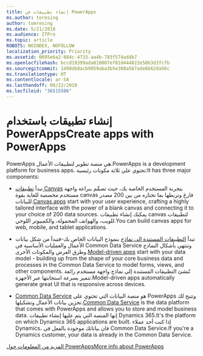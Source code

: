 ```yaml
---
title: إنشاء تطبيقات في PowerApps
ms.author: toresing
author: tomresing
ms.date: 5/21/2018
ms.audience: ITPro
ms.topic: article
ROBOTS: NOINDEX, NOFOLLOW
localization_priority: Priority
ms.assetid: 0095e6a2-884c-4733-aa4b-783f574ad4b7
ms.openlocfilehash: bccd19399ada810007ef810444822e58b3d3fcfb
ms.sourcegitcommit: 1d98db8acb9959aba3b5e308a567ade6b62da56c
ms.translationtype: HT
ms.contentlocale: ar-SA
ms.lasthandoff: 08/22/2019
ms.locfileid: "36515506"
---
```

# <a name="create-apps-with-powerapps"></a><span data-ttu-id="c5914-102">إنشاء تطبيقات باستخدام PowerApps</span><span class="sxs-lookup"><span data-stu-id="c5914-102">Create apps with PowerApps</span></span>

<span data-ttu-id="c5914-103">PowerApps هي منصة تطوير لتطبيقات الأعمال.</span><span class="sxs-lookup"><span data-stu-id="c5914-103">PowerApps is a development platform for business apps.</span></span> <span data-ttu-id="c5914-104">تحتوي علي ثلاثة مكونات رئيسية:</span><span class="sxs-lookup"><span data-stu-id="c5914-104">It has three major components:</span></span> 
  
- <span data-ttu-id="c5914-105">تبدأ [تطبيقات Canvas](https://go.microsoft.com/fwlink/?linkid=874495) بتجربة المستخدم الخاصة بك، حيث تصمِّم ببراعة واجهة مستخدم مخصصة للغاية بقوة canvas فارغ وتربطها بما تختاره من بين 200 مصدر للبيانات.</span><span class="sxs-lookup"><span data-stu-id="c5914-105">[Canvas apps](https://go.microsoft.com/fwlink/?linkid=874495) start with your user experience, crafting a highly tailored interface with the power of a blank canvas and connecting it to your choice of 200 data sources.</span></span> <span data-ttu-id="c5914-106">يمكنك إنشاء تطبيقات canvas لتطبيقات للويب، والهواتف المحمولة، والكمبيوتر اللوحي.</span><span class="sxs-lookup"><span data-stu-id="c5914-106">You can build canvas apps for web, mobile, and tablet applications.</span></span> 
    
- <span data-ttu-id="c5914-107">تبدأ [التطبيقات المستندة إلى نماذج](https://go.microsoft.com/fwlink/?linkid=874496) بنموذج البيانات الخاص بك-فتبدأ من شكل بيانات الأعمال والعمليات الأساسية في Common Data Service وتنتهي بأشكال النماذج وطرق العرض والمكونات الأخرى.</span><span class="sxs-lookup"><span data-stu-id="c5914-107">[Model-driven apps](https://go.microsoft.com/fwlink/?linkid=874496) start with your data model - building up from the shape of your core business data and processes in the Common Data Service to model forms, views, and other components.</span></span> <span data-ttu-id="c5914-108">تُنشئ التطبيقات المستندة إلى نماذج واجهة مستخدم رائعة تتميز بسرعة استجابتها عبر الأجهزة.</span><span class="sxs-lookup"><span data-stu-id="c5914-108">Model-driven apps automatically generate great UI that is responsive across devices.</span></span> 
    
- <span data-ttu-id="c5914-109">[Common Data Service](https://go.microsoft.com/fwlink/?linkid=874497) هو منصة البيانات التي تحتوي علي PowerApps وتتيح لك تخزين بيانات الأعمال وتشكيلها.</span><span class="sxs-lookup"><span data-stu-id="c5914-109">[Common Data Service](https://go.microsoft.com/fwlink/?linkid=874497) is the data platform that comes with PowerApps and allows you to store and model business data.</span></span> <span data-ttu-id="c5914-110">إنها المنصة التي يتم عليها إنشاء تطبيقات Dynamics 365.</span><span class="sxs-lookup"><span data-stu-id="c5914-110">It's the platform on which Dynamics 365 applications are built.</span></span> <span data-ttu-id="c5914-111">إذا كنت أحد عملاء Dynamics، فان بياناتك موجودة بالفعل في Common Data Service.</span><span class="sxs-lookup"><span data-stu-id="c5914-111">If you're a Dynamics customer, your data is already in the Common Data Service.</span></span> 
    
[<span data-ttu-id="c5914-112">المزيد من المعلومات حول PowerApps</span><span class="sxs-lookup"><span data-stu-id="c5914-112">More info about PowerApps</span></span>](https://go.microsoft.com/fwlink/?linkid=874498)
  

